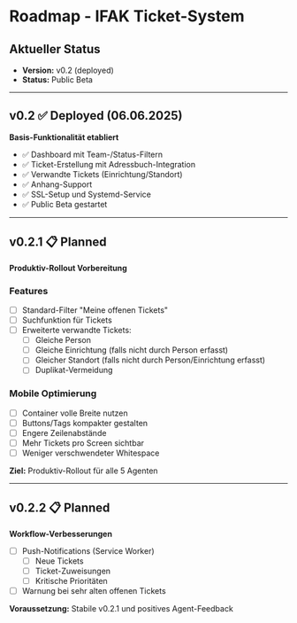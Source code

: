 # Roadmap - IFAK Ticket-System

## Aktueller Status
- **Version:** v0.2 (deployed)
- **Status:** Public Beta

---

## v0.2 ✅ **Deployed** (06.06.2025)
**Basis-Funktionalität etabliert**

- ✅ Dashboard mit Team-/Status-Filtern
- ✅ Ticket-Erstellung mit Adressbuch-Integration
- ✅ Verwandte Tickets (Einrichtung/Standort)
- ✅ Anhang-Support
- ✅ SSL-Setup und Systemd-Service
- ✅ Public Beta gestartet

---

## v0.2.1 📋 **Planned**
**Produktiv-Rollout Vorbereitung**

### Features
- [ ] Standard-Filter "Meine offenen Tickets"
- [ ] Suchfunktion für Tickets
- [ ] Erweiterte verwandte Tickets:
  - [ ] Gleiche Person
  - [ ] Gleiche Einrichtung (falls nicht durch Person erfasst)
  - [ ] Gleicher Standort (falls nicht durch Person/Einrichtung erfasst)
  - [ ] Duplikat-Vermeidung

### Mobile Optimierung
- [ ] Container volle Breite nutzen
- [ ] Buttons/Tags kompakter gestalten
- [ ] Engere Zeilenabstände
- [ ] Mehr Tickets pro Screen sichtbar
- [ ] Weniger verschwendeter Whitespace

**Ziel:** Produktiv-Rollout für alle 5 Agenten

---

## v0.2.2 📋 **Planned**
**Workflow-Verbesserungen**

- [ ] Push-Notifications (Service Worker)
  - [ ] Neue Tickets
  - [ ] Ticket-Zuweisungen
  - [ ] Kritische Prioritäten
- [ ] Warnung bei sehr alten offenen Tickets

**Voraussetzung:** Stabile v0.2.1 und positives Agent-Feedback
